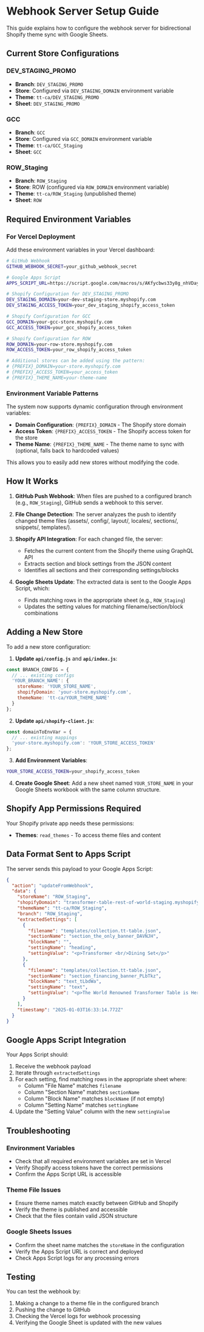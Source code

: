# Webhook Server Setup Guide

This guide explains how to configure the webhook server for bidirectional Shopify theme sync with Google Sheets.

## Current Store Configurations

### DEV_STAGING_PROMO
- **Branch**: `DEV_STAGING_PROMO`
- **Store**: Configured via `DEV_STAGING_DOMAIN` environment variable
- **Theme**: `tt-ca/DEV_STAGING_PROMO`
- **Sheet**: `DEV_STAGING_PROMO`

### GCC
- **Branch**: `GCC`
- **Store**: Configured via `GCC_DOMAIN` environment variable
- **Theme**: `tt-ca/GCC_Staging`
- **Sheet**: `GCC`

### ROW_Staging
- **Branch**: `ROW_Staging`
- **Store**: ROW (configured via `ROW_DOMAIN` environment variable)
- **Theme**: `tt-ca/ROW_Staging` (unpublished theme)
- **Sheet**: `ROW`

## Required Environment Variables

### For Vercel Deployment
Add these environment variables in your Vercel dashboard:

```bash
# GitHub Webhook
GITHUB_WEBHOOK_SECRET=your_github_webhook_secret

# Google Apps Script
APPS_SCRIPT_URL=https://script.google.com/macros/s/AKfycbws33y8g_nhVDayDi4uo9IWbO2zBdkdcucyougNER0FnFso4ajTFZ_3WrYKq8o0EaWz/exec

# Shopify Configuration for DEV_STAGING_PROMO
DEV_STAGING_DOMAIN=your-dev-staging-store.myshopify.com
DEV_STAGING_ACCESS_TOKEN=your_dev_staging_shopify_access_token

# Shopify Configuration for GCC
GCC_DOMAIN=your-gcc-store.myshopify.com
GCC_ACCESS_TOKEN=your_gcc_shopify_access_token

# Shopify Configuration for ROW
ROW_DOMAIN=your-row-store.myshopify.com
ROW_ACCESS_TOKEN=your_row_shopify_access_token

# Additional stores can be added using the pattern:
# {PREFIX}_DOMAIN=your-store.myshopify.com
# {PREFIX}_ACCESS_TOKEN=your_access_token
# {PREFIX}_THEME_NAME=your-theme-name
```

### Environment Variable Patterns

The system now supports dynamic configuration through environment variables:

- **Domain Configuration**: `{PREFIX}_DOMAIN` - The Shopify store domain
- **Access Token**: `{PREFIX}_ACCESS_TOKEN` - The Shopify access token for the store
- **Theme Name**: `{PREFIX}_THEME_NAME` - The theme name to sync with (optional, falls back to hardcoded values)

This allows you to easily add new stores without modifying the code.

## How It Works

1. **GitHub Push Webhook**: When files are pushed to a configured branch (e.g., `ROW_Staging`), GitHub sends a webhook to this server.

2. **File Change Detection**: The server analyzes the push to identify changed theme files (assets/, config/, layout/, locales/, sections/, snippets/, templates/).

3. **Shopify API Integration**: For each changed file, the server:
   - Fetches the current content from the Shopify theme using GraphQL API
   - Extracts section and block settings from the JSON content
   - Identifies all sections and their corresponding settings/blocks

4. **Google Sheets Update**: The extracted data is sent to the Google Apps Script, which:
   - Finds matching rows in the appropriate sheet (e.g., `ROW_Staging`)
   - Updates the setting values for matching filename/section/block combinations

## Adding a New Store

To add a new store configuration:

1. **Update `api/config.js`** and **`api/index.js`**:
```javascript
const BRANCH_CONFIG = {
  // ... existing configs
  'YOUR_BRANCH_NAME': {
    storeName: 'YOUR_STORE_NAME',
    shopifyDomain: 'your-store.myshopify.com',
    themeName: 'tt-ca/YOUR_THEME_NAME'
  }
};
```

2. **Update `api/shopify-client.js`**:
```javascript
const domainToEnvVar = {
  // ... existing mappings
  'your-store.myshopify.com': 'YOUR_STORE_ACCESS_TOKEN'
};
```

3. **Add Environment Variables**:
```bash
YOUR_STORE_ACCESS_TOKEN=your_shopify_access_token
```

4. **Create Google Sheet**: Add a new sheet named `YOUR_STORE_NAME` in your Google Sheets workbook with the same column structure.

## Shopify App Permissions Required

Your Shopify private app needs these permissions:
- **Themes**: `read_themes` - To access theme files and content

## Data Format Sent to Apps Script

The server sends this payload to your Google Apps Script:

```json
{
  "action": "updateFromWebhook",
  "data": {
    "storeName": "ROW_Staging",
    "shopifyDomain": "transformer-table-rest-of-world-staging.myshopify.com",
    "themeName": "tt-ca/ROW_Staging",
    "branch": "ROW_Staging",
    "extractedSettings": [
      {
        "filename": "templates/collection.tt-table.json",
        "sectionName": "section_the_only_banner_DAVNJH",
        "blockName": "",
        "settingName": "heading",
        "settingValue": "<p>Transformer <br/>Dining Set</p>"
      },
      {
        "filename": "templates/collection.tt-table.json",
        "sectionName": "section_financing_banner_PLbTkz",
        "blockName": "text_tLbdWa",
        "settingName": "text",
        "settingValue": "<p>The World Renowned Transformer Table is Here! ...</p>"
      }
    ],
    "timestamp": "2025-01-03T16:33:14.772Z"
  }
}
```

## Google Apps Script Integration

Your Apps Script should:

1. Receive the webhook payload
2. Iterate through `extractedSettings`
3. For each setting, find matching rows in the appropriate sheet where:
   - Column "File Name" matches `filename`
   - Column "Section Name" matches `sectionName` 
   - Column "Block Name" matches `blockName` (if not empty)
   - Column "Setting Name" matches `settingName`
4. Update the "Setting Value" column with the new `settingValue`

## Troubleshooting

### Environment Variables
- Check that all required environment variables are set in Vercel
- Verify Shopify access tokens have the correct permissions
- Confirm the Apps Script URL is accessible

### Theme File Issues
- Ensure theme names match exactly between GitHub and Shopify
- Verify the theme is published and accessible
- Check that the files contain valid JSON structure

### Google Sheets Issues
- Confirm the sheet name matches the `storeName` in the configuration
- Verify the Apps Script URL is correct and deployed
- Check Apps Script logs for any processing errors

## Testing

You can test the webhook by:
1. Making a change to a theme file in the configured branch
2. Pushing the change to GitHub
3. Checking the Vercel logs for webhook processing
4. Verifying the Google Sheet is updated with the new values 